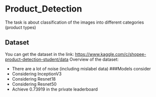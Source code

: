 # Product_Detection
The task is about classification of the images into different categories (product types) 
## Dataset
You can get the dataset in the link: https://www.kaggle.com/c/shopee-product-detection-student/data
Overview of the dataset: 
- There are a lot of noise (including mislabel data) 
###Models consider 
- Considering InceptionV3
- Considering Resnet18 
- Considering Resnet50
- Achieve 0.73919 in the private leaderboard
